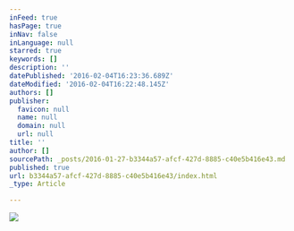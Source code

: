 ```yaml
---
inFeed: true
hasPage: true
inNav: false
inLanguage: null
starred: true
keywords: []
description: ''
datePublished: '2016-02-04T16:23:36.689Z'
dateModified: '2016-02-04T16:22:48.145Z'
authors: []
publisher:
  favicon: null
  name: null
  domain: null
  url: null
title: ''
author: []
sourcePath: _posts/2016-01-27-b3344a57-afcf-427d-8885-c40e5b416e43.md
published: true
url: b3344a57-afcf-427d-8885-c40e5b416e43/index.html
_type: Article

---
```

![](https://the-grid-user-content.s3-us-west-2.amazonaws.com/12f2fe84-15c5-4f84-9b7e-f30b9fb4aa65.JPG)